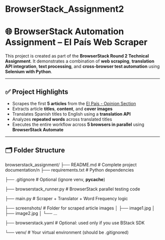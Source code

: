 # BrowserStack_Assignment2

# 🌐 BrowserStack Automation Assignment – El País Web Scraper

This project is created as part of the **BrowserStack Round 2 Technical Assignment**. It demonstrates a combination of **web scraping**, **translation API integration**, **text processing**, and **cross-browser test automation** using **Selenium with Python**.

---

## ✅ Project Highlights

- Scrapes the first **5 articles** from the [El País - Opinion Section](https://elpais.com/opinion/)
- Extracts article **titles**, **content**, and **cover images**
- Translates Spanish titles to English using a **translation API**
- Analyzes **repeated words** across translated titles
- Executes the entire workflow across **5 browsers in parallel** using **BrowserStack Automate**

---

## 🗂️ Folder Structure


browserstack_assignment/
├── README.md                    # Complete project documentation/n
├── requirements.txt             # Python dependencies

├── .gitignore                   # Optional (ignore venv, __pycache__)

├── browserstack_runner.py       # BrowserStack parallel testing code

├── main.py                      # Scraper + Translator + Word Frequency logic

├── screenshots/                 # Folder for scraped article images
│   ├── image1.jpg
│   ├── image2.jpg
│   └── ...

├── browserstack.yaml            # Optional: used only if you use BStack SDK

└── venv/                        # Your virtual environment (should be .gitignored)

